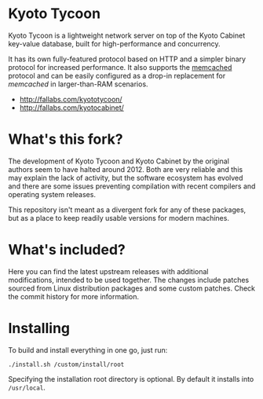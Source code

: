 Kyoto Tycoon
============

Kyoto Tycoon is a lightweight network server on top of the Kyoto Cabinet key-value database, built for high-performance and concurrency.

It has its own fully-featured protocol based on HTTP and a simpler binary protocol for increased performance. It also supports the [memcached](http://www.memcached.org/) protocol and can be easily configured as a drop-in replacement for _memcached_ in larger-than-RAM scenarios.

  * http://fallabs.com/kyototycoon/
  * http://fallabs.com/kyotocabinet/

What's this fork?
=================

The development of Kyoto Tycoon and Kyoto Cabinet by the original authors seem to have halted around 2012. Both are very reliable and this may explain the lack of activity, but the software ecosystem has evolved and there are some issues preventing compilation with recent compilers and operating system releases.

This repository isn't meant as a divergent fork for any of these packages, but as a place to keep readily usable versions for modern machines.

What's included?
================

Here you can find the latest upstream releases with additional modifications, intended to be used together. The changes include patches sourced from Linux distribution packages and some custom patches. Check the commit history for more information.

Installing
==========

To build and install everything in one go, just run:

    ./install.sh /custom/install/root
    
Specifying the installation root directory is optional. By default it installs into `/usr/local`.
